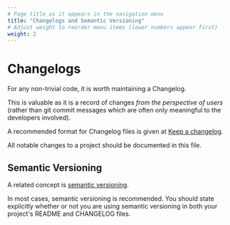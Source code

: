 ```yaml
---
# Page title as it appears in the navigation menu
title: "Changelogs and Semantic Versioning"
# Adjust weight to reorder menu items (lower numbers appear first)
weight: 2
---
```


# Changelogs

For any non-trivial code, it is worth maintaining a Changelog.

This is valuable as it is a record of changes _from the perspective of users_ (rather than git commit messages which are often only meaningful to the developers involved).

A recommended format for Changelog files is given at [Keep a changelog](https://keepachangelog.com).

All notable changes to a project should be documented in this file.

## Semantic Versioning

A related concept is [semantic versioning](https://semver.org/spec/v2.0.0.html).

In most cases, semantic versioning is recommended. You should state explicitly whether or not you are using semantic versioning in both your project's README and CHANGELOG files.
